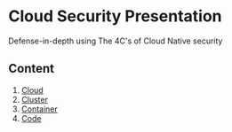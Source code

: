 # Cloud Security Presentation

Defense-in-depth using The 4C's of Cloud Native security

## Content

1. [Cloud](1-cloud/)
1. [Cluster](2-cluster/)
1. [Container](3-container/)
1. [Code](4-code/)


